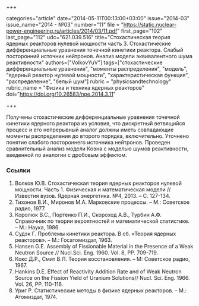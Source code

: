 +++

categories="article"
date="2014-05-11T00:13:00+03:00"
issue="2014-03"
issue_name="2014 - №03"
number="11"
file = "https://static.nuclear-power-engineering.ru/articles/2014/03/11.pdf"
first_page="102"
last_page="112"
udc="621.039.516"
title="Стохастическая теория ядерных реакторов нулевой мощности часть 3. Стохастические дифференциальные уравнения точечной кинетики реактора. Слабый посторонний источник нейтронов. Анализ модели эквивалентного шума реактивности"
authors=["VolkovYuV"]
tags=["стохастические дифференциальные уравнения", "моменты распределения", "модель", "ядерный реактор нулевой мощности", "характеристическая функция", "распределение", "белый шум"]
rubric = "physicsandtechnology"
rubric_name = "Физика и техника ядерных реакторов"
doi="https://doi.org/10.26583/npe.2014.3.11"

+++

Получены стохастические дифференциальные уравнения точечной кинетики ядерного реактора из условия, что дискретный ветвящийся процесс и его непрерывный аналог должны иметь совпадающие моменты распределения до второго порядка, включительно. Уточнено понятие слабого постороннего источника нейтронов. Проведен сравнительный анализ модели Коэна с моделью шумов реактивности, введенной по аналогии с дробовым эффектом.

### Ссылки

1. Волков Ю.В. Стохастическая теория ядерных реакторов нулевой мощности. Часть 1. Физическая и математическая модели // Известия вузов. Ядерная энергетика. №4, 2013. – С. 127-134.
2. Тихонов В.И., Миронов М.А. Марковские процессы. – М.: Советское радио, 1977.
3. Королюк В.С., Портенко П.И., Скороход А.В., Турбин А.Ф. Справочник по теории вероятностей и математической статистике. – М.: Наука, 1986.
4. Судэк Г. Проблемы кинетики реактора. В сб. «Теория ядерных реакторов». – М.: Госатомиздат, 1963.
5. Hansen G.E. Assembly of Fissionable Material in the Presence of a Weak Neutron Source // Nucl.Sci. Eng. 1960. Vol. 8, PP. 709-719.
6. Кокс Д.Р., Смит В.Л. Теория восстановления. – М: Советское радио, 1967.
7. Hankins D.E. Effect of Reactivity Addition Rate and of Weak Neutron Source on the Fission Yield of Uranium Solutions// Nucl. Sci. Eng. 1966. Vol. 26, PP. 110-116.
8. Уриг Р. Статистические методы в физике ядерных реакторов. – М.: Атомиздат, 1974.